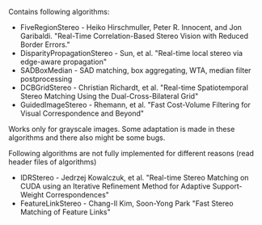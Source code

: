 Contains following algorithms:

- FiveRegionStereo - Heiko Hirschmuller, Peter R. Innocent, and Jon Garibaldi. "Real-Time Correlation-Based Stereo Vision with Reduced Border Errors."
- DisparityPropagationStereo - Sun, et al. "Real-time local stereo via edge-aware propagation"
- SADBoxMedian - SAD matching, box aggregating, WTA, median filter postprocessing
- DCBGridStereo - Christian Richardt, et al. "Real-time Spatiotemporal Stereo Matching Using the Dual-Cross-Bilateral Grid"
- GuidedImageStereo - Rhemann, et al. "Fast Cost-Volume Filtering for Visual Correspondence and Beyond"

Works only for grayscale images. Some adaptation is made in these algorithms and there also might be some bugs.

Following algorithms are not fully implemented for different reasons (read header files of algorithms)

- IDRStereo - Jedrzej Kowalczuk, et al. "Real-time Stereo Matching on CUDA using an Iterative Refinement Method for Adaptive Support-Weight Correspondences"
- FeatureLinkStereo - Chang-Il Kim, Soon-Yong Park "Fast Stereo Matching of Feature Links"
